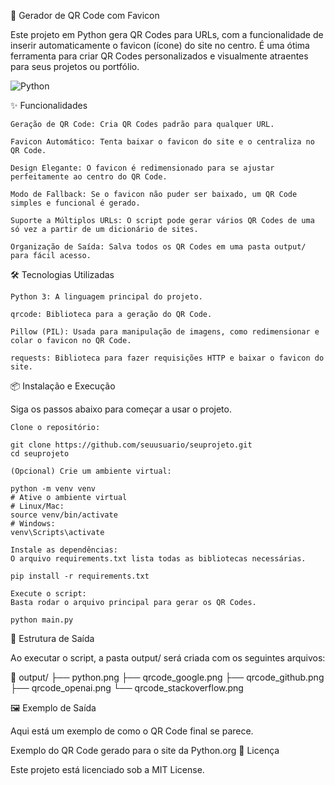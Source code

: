 🔗 Gerador de QR Code com Favicon

Este projeto em Python gera QR Codes para URLs, com a funcionalidade de inserir automaticamente o favicon (ícone) do site no centro. É uma ótima ferramenta para criar QR Codes personalizados e visualmente atraentes para seus projetos ou portfólio.

![Python](https://img.shields.io/badge/Python-3776AB?style=for-the-badge&logo=python&logoColor=white)

✨ Funcionalidades

    Geração de QR Code: Cria QR Codes padrão para qualquer URL.

    Favicon Automático: Tenta baixar o favicon do site e o centraliza no QR Code.

    Design Elegante: O favicon é redimensionado para se ajustar perfeitamente ao centro do QR Code.

    Modo de Fallback: Se o favicon não puder ser baixado, um QR Code simples e funcional é gerado.

    Suporte a Múltiplos URLs: O script pode gerar vários QR Codes de uma só vez a partir de um dicionário de sites.

    Organização de Saída: Salva todos os QR Codes em uma pasta output/ para fácil acesso.

🛠 Tecnologias Utilizadas

    Python 3: A linguagem principal do projeto.

    qrcode: Biblioteca para a geração do QR Code.

    Pillow (PIL): Usada para manipulação de imagens, como redimensionar e colar o favicon no QR Code.

    requests: Biblioteca para fazer requisições HTTP e baixar o favicon do site.

📦 Instalação e Execução

Siga os passos abaixo para começar a usar o projeto.

    Clone o repositório:

    git clone https://github.com/seuusuario/seuprojeto.git
    cd seuprojeto

    (Opcional) Crie um ambiente virtual:

    python -m venv venv
    # Ative o ambiente virtual
    # Linux/Mac:
    source venv/bin/activate
    # Windows:
    venv\Scripts\activate

    Instale as dependências:
    O arquivo requirements.txt lista todas as bibliotecas necessárias.

    pip install -r requirements.txt

    Execute o script:
    Basta rodar o arquivo principal para gerar os QR Codes.

    python main.py

📂 Estrutura de Saída

Ao executar o script, a pasta output/ será criada com os seguintes arquivos:

📂 output/
├── python.png
├── qrcode_google.png
├── qrcode_github.png
├── qrcode_openai.png
└── qrcode_stackoverflow.png

🖼 Exemplo de Saída

Aqui está um exemplo de como o QR Code final se parece.

Exemplo do QR Code gerado para o site da Python.org
📄 Licença

Este projeto está licenciado sob a MIT License.
